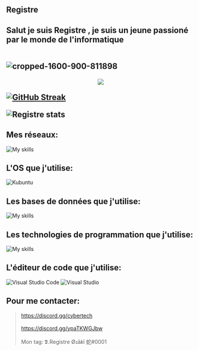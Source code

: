 ## Registre
<h2> Salut je suis Registre , je suis un jeune passioné par le monde de l'informatique<br></br>

  
![cropped-1600-900-811898](https://cdn.discordapp.com/attachments/974016474421276732/1046895972216754236/unknown.png)


<p align="center">
<a href="https://discord.gg/springfr">
<img src="https://lanyard.cnrad.dev/api/903298304220229653?hideTimestamp=false&hideBadges=false&idleMessage=Work%20on%20Discord%20SpringTeam">
</a>
</p>

[![GitHub Streak](https://streak-stats.demolab.com?user=registredsc&theme=material-palenight&locale=fr&ring=8C0FA9)](https://git.io/streak-stats)


![Registre stats](https://github-readme-stats.vercel.app/api?username=registredsc&theme=material-palenight&show_icons=true)


## **Mes réseaux:**


![My skills](https://skillicons.dev/icons?i=instagram,discord,twitter,github)


## **L'OS que j'utilise:**

![Kubuntu](https://img.shields.io/badge/-KUbuntu-%230079C1?style=for-the-badge&logo=kubuntu&logoColor=white)

## **Les bases de données que j'utilise:**

![My skills](https://skillicons.dev/icons?i=mongodb,mysql)



## **Les technologies de programmation que j'utilise:**
![My skills](https://skillicons.dev/icons?i=html,css,js,php,py,nodejs,cs,cpp)


## **L'éditeur de code que j'utilise:**
![Visual Studio Code](https://img.shields.io/badge/Visual%20Studio%20Code-0078d7.svg?style=for-the-badge&logo=visual-studio-code&logoColor=white)
![Visual Studio](https://img.shields.io/badge/Visual%20Studio-5C2D91.svg?style=for-the-badge&logo=visual-studio&logoColor=white)

## **Pour me contacter:**

> https://discord.gg/cybertech <br></br>
> https://discord.gg/ypaTKWGJbw <br></br>
> Mon tag: 𝕯.Registre Ø𝒛ā𝒌ī 蛇#0001

